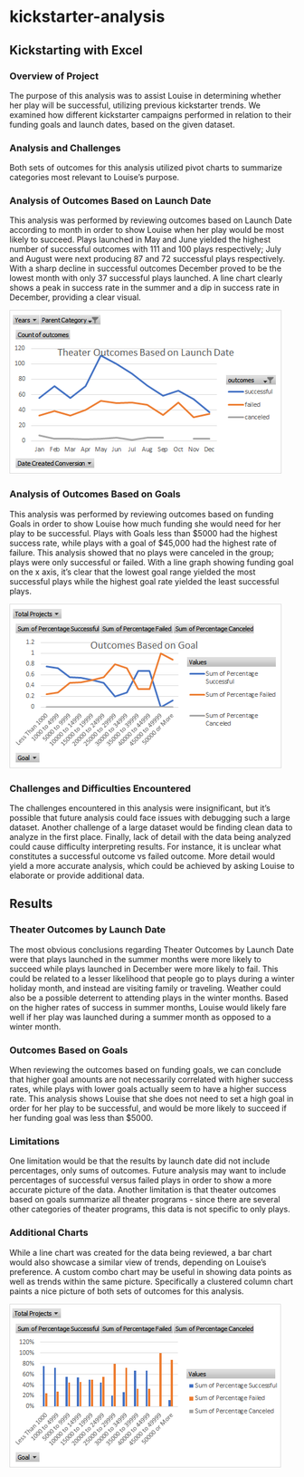 # kickstarter-analysis
## Kickstarting with Excel

### Overview of Project
	
The purpose of this analysis was to assist Louise in determining whether her play will be successful, utilizing previous kickstarter trends. We examined how different kickstarter campaigns performed in relation to their funding goals and launch dates, based on the given dataset.

### Analysis and Challenges
	
Both sets of outcomes for this analysis utilized pivot charts to summarize categories most relevant to Louise’s purpose.

### Analysis of Outcomes Based on Launch Date
	
This analysis was performed by reviewing outcomes based on Launch Date according to month in order to show Louise when her play would be most likely to succeed. Plays launched in May and June yielded the highest number of successful outcomes with 111 and 100 plays respectively; July and August were next producing 87 and 72 successful plays respectively. With a sharp decline in successful outcomes December proved to be the lowest month with only 37 successful plays launched. A line chart clearly shows a peak in success rate in the summer and a dip in success rate in December, providing a clear visual.
	
![theater_outcomes_vs_launch](Resources/theater_outcomes_vs_launch.png)

### Analysis of Outcomes Based on Goals
	
This analysis was performed by reviewing outcomes based on funding Goals in order to show Louise how much funding she would need for her play to be successful. Plays with Goals less than $5000 had the highest success rate, while plays with a goal of $45,000 had the highest rate of failure. This analysis showed that no plays were canceled in the group; plays were only successful or failed. With a line graph showing funding goal on the x axis, it’s clear that the lowest goal range yielded the most successful plays while the highest goal rate yielded the least successful plays.
	
![outcomes_vs_goals](Resources/outcomes_vs_goals.png)

### Challenges and Difficulties Encountered
	
The challenges encountered in this analysis were insignificant, but it’s possible that future analysis could face issues with debugging such a large dataset. Another challenge of a large dataset would be finding clean data to analyze in the first place. Finally, lack of detail with the data being analyzed could cause difficulty interpreting results. For instance, it is unclear what constitutes a successful outcome vs failed outcome. More detail would yield a more accurate analysis, which could be achieved by asking Louise to elaborate or provide additional data.

## Results

### Theater Outcomes by Launch Date
	
 The most obvious conclusions regarding Theater Outcomes by Launch Date were that plays launched in the summer months were more likely to succeed while plays launched in December were more likely to fail. This could be related to a lesser likelihood that people go to plays during a winter holiday month, and instead are visiting family or traveling. Weather could also be a possible deterrent to attending plays in the winter months. Based on the higher rates of success in summer months, Louise would likely fare well if her play was launched during a summer month as opposed to a winter month.
	
### Outcomes Based on Goals
	
When reviewing the outcomes based on funding goals, we can conclude that higher goal amounts are not necessarily correlated with higher success rates, while plays with lower goals actually seem to have a higher success rate. This analysis shows Louise that she does not need to set a high goal in order for her play to be successful, and would be more likely to succeed if her funding goal was less than $5000.
	
### Limitations

One limitation would be that the results by launch date did not include percentages, only sums of outcomes. Future analysis may want to include percentages of successful versus failed plays in order to show a more accurate picture of the data. Another limitation is that theater outcomes based on goals summarize all theater programs - since there are several other categories of theater programs, this data is not specific to only plays.
	
### Additional Charts
	
While a line chart was created for the data being reviewed, a bar chart would also showcase a similar view of trends, depending on Louise’s preference. A custom combo chart may be useful in showing data points as well as trends within the same picture. Specifically a clustered column chart paints a nice picture of both sets of outcomes for this analysis. 
	
![outcome_vs_goals_cluster](Resources/outcome_vs_goals_cluster.png)

